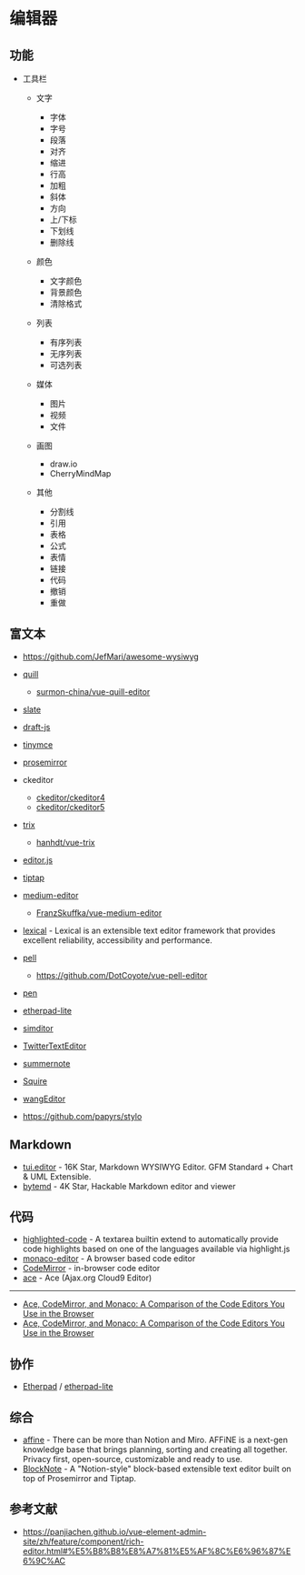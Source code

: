 # 编辑器

## 功能

- 工具栏

    - 文字

        - 字体
        - 字号
        - 段落
        - 对齐
        - 缩进
        - 行高
        - 加粗
        - 斜体
        - 方向
        - 上/下标
        - 下划线
        - 删除线
    
    - 颜色

        - 文字颜色
        - 背景颜色
        - 清除格式

    - 列表

        - 有序列表
        - 无序列表
        - 可选列表
    
    - 媒体

        - 图片
        - 视频
        - 文件

    - 画图

        - draw.io
        - CherryMindMap

    - 其他

        - 分割线
        - 引用
        - 表格
        - 公式
        - 表情
        - 链接
        - 代码
        - 撤销
        - 重做

## 富文本

- https://github.com/JefMari/awesome-wysiwyg
- [quill](https://github.com/quilljs/quill)

    - [surmon-china/vue-quill-editor](https://github.com/surmon-china/vue-quill-editor)

- [slate](https://github.com/ianstormtaylor/slate)
- [draft-js](https://github.com/facebook/draft-js)
- [tinymce](https://github.com/tinymce/tinymce)
- [prosemirror](https://github.com/ProseMirror/prosemirror)
- ckeditor

    - [ckeditor/ckeditor4](https://github.com/ckeditor/ckeditor4)
    - [ckeditor/ckeditor5](https://github.com/ckeditor/ckeditor5)

- [trix](https://github.com/basecamp/trix)

    - [hanhdt/vue-trix](https://github.com/hanhdt/vue-trix)

- [editor.js](https://github.com/codex-team/editor.js)
- [tiptap](https://github.com/ueberdosis/tiptap)
- [medium-editor](https://github.com/yabwe/medium-editor)

    - [FranzSkuffka/vue-medium-editor](https://github.com/FranzSkuffka/vue-medium-editor)

- [lexical](https://github.com/facebook/lexical) - Lexical is an extensible text editor framework that provides excellent reliability, accessibility and performance.
- [pell](https://github.com/jaredreich/pell)

    - https://github.com/DotCoyote/vue-pell-editor

- [pen](https://github.com/sofish/pen)
- [etherpad-lite](https://github.com/ether/etherpad-lite)
- [simditor](https://github.com/mycolorway/simditor)
- [TwitterTextEditor](https://github.com/twitter/TwitterTextEditor)
- [summernote](https://github.com/summernote/summernote)
- [Squire](https://github.com/neilj/Squire)
- [wangEditor](https://github.com/wangeditor-team/wangEditor)
- https://github.com/papyrs/stylo

## Markdown

- [tui.editor](https://github.com/nhn/tui.editor) -  16K Star, Markdown WYSIWYG Editor. GFM Standard + Chart & UML Extensible.
- [bytemd](https://github.com/bytedance/bytemd) - 4K Star, Hackable Markdown editor and viewer

## 代码

- [highlighted-code](https://github.com/WebReflection/highlighted-code) - A textarea builtin extend to automatically provide code highlights based on one of the languages available via highlight.js
- [monaco-editor](https://github.com/microsoft/monaco-editor) - A browser based code editor
- [CodeMirror](https://github.com/codemirror/CodeMirror) - in-browser code editor
- [ace](https://github.com/ajaxorg/ace) - Ace (Ajax.org Cloud9 Editor)

---

- [Ace, CodeMirror, and Monaco: A Comparison of the Code Editors You Use in the Browser](https://blog.replit.com/code-editors)
- [Ace, CodeMirror, and Monaco: A Comparison of the Code Editors You Use in the Browser](https://www.reddit.com/r/javascript/comments/s1e55h/ace_codemirror_and_monaco_a_comparison_of_the/)

## 协作

- [Etherpad](https://etherpad.org/) / [etherpad-lite](https://github.com/ether/etherpad-lite)

## 综合

- [affine](https://github.com/toeverything/affine) - There can be more than Notion and Miro. AFFiNE is a next-gen knowledge base that brings planning, sorting and creating all together. Privacy first, open-source, customizable and ready to use.
- [BlockNote](https://github.com/TypeCellOS/BlockNote) - A "Notion-style" block-based extensible text editor built on top of Prosemirror and Tiptap.

## 参考文献

- https://panjiachen.github.io/vue-element-admin-site/zh/feature/component/rich-editor.html#%E5%B8%B8%E8%A7%81%E5%AF%8C%E6%96%87%E6%9C%AC
